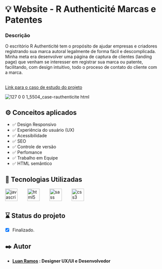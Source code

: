 # 💡  Website - R Authenticité Marcas e Patentes
<h3> Descrição </h3>
O escritório R Authenticité tem o propósito de ajudar empresas e criadores registrando sua marca autoral legalmente de forma fácil e descomplicada. Minha meta era desenvolver uma página de captura de clientes (landing page) que venham se interesser em registrar sua marca ou patente, facilitando, com design intuitivo, todo o proceso de contato do cliente com a marca.
 
<br> <a href = "https://www.luanramos.com.br/case-rauthenticite.html">Link para o caso de estudo do projeto </a> <br> 
 
![127 0 0 1_5504_case-rauthenticite html](https://github.com/luanrramos/rauthenticite-website/assets/104947687/6a4283e5-011d-4f61-b724-a0a1365dc36a)

## ⚙️ Conceitos aplicados

- ✅ Design Responsivo
- ✅ Experiência do usuário (UX)
- ✅ Acessibilidade
- ✅ SEO
- ✅ Controle de versão
- ✅ Perfomance
- ✅ Trabalho em Equipe
- ✅ HTML semântico

## 🧩 Tecnologias Utilizadas

<div align="left">
  <img src="https://cdn.jsdelivr.net/gh/devicons/devicon/icons/javascript/javascript-original.svg" height="40" alt="javascript logo"  />
  <img width="24" />
  <img src="https://cdn.jsdelivr.net/gh/devicons/devicon/icons/html5/html5-original.svg" height="40" alt="html5 logo"  />
  <img width="24" />
  <img src="https://cdn.jsdelivr.net/gh/devicons/devicon/icons/tailwindcss/tailwindcss-original.svg" height="40" alt="sass logo"  />
  <img width="24" />
  <img src="https://cdn.jsdelivr.net/gh/devicons/devicon/icons/css3/css3-original.svg" height="40" alt="css3 logo"  />
  <img width="24" />
</div>

## ⌛ Status do projeto

- [x] Finalizado.

## ✒️ Autor

* **[Luan Ramos](https://www.linkedin/in/launrramos) : Designer UX/UI e Desenvolvedor**
